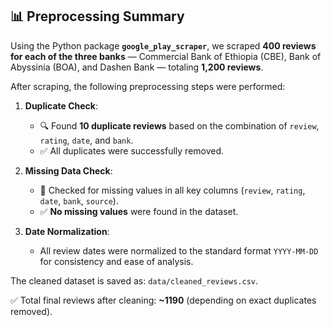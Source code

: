 ## 📊 Preprocessing Summary

Using the Python package **`google_play_scraper`**, we scraped **400 reviews for each of the three banks** — Commercial Bank of Ethiopia (CBE), Bank of Abyssinia (BOA), and Dashen Bank — totaling **1,200 reviews**.

After scraping, the following preprocessing steps were performed:

1. **Duplicate Check**:

   - 🔍 Found **10 duplicate reviews** based on the combination of `review`, `rating`, `date`, and `bank`.
   - ✅ All duplicates were successfully removed.

2. **Missing Data Check**:

   - 🔎 Checked for missing values in all key columns (`review`, `rating`, `date`, `bank`, `source`).
   - ✅ **No missing values** were found in the dataset.

3. **Date Normalization**:
   - All review dates were normalized to the standard format `YYYY-MM-DD` for consistency and ease of analysis.

The cleaned dataset is saved as: `data/cleaned_reviews.csv`.

✅ Total final reviews after cleaning: **~1190** (depending on exact duplicates removed).
